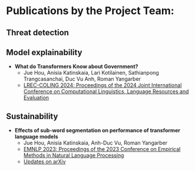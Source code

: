 # Publications by the Project Team:


## Threat detection


## Model explainability

- __What do Transformers Know about Government?__
  - Jue Hou, Anisia Katinskaia, Lari Kotilainen, Sathianpong Trangcasanchai, Duc Vu Anh, Roman Yangarber
  - [LREC-COLING 2024: Proceedings of the 2024 Joint International Conference on Computational Linguistics, Language Resources and Evaluation](https://lrec-coling-2024.org/)


## Sustainability

- __Effects of sub-word segmentation on performance of transformer language models__
  - Jue Hou, Anisia Katinskaia, Anh-Duc Vu, Roman Yangarber
  - [EMNLP 2023: Proceedings of the 2023 Conference on Empirical Methods in Natural Language Processing](https://aclanthology.org/2023.emnlp-main.459/)
  - [Updates on arXiv](https://arxiv.org/abs/2305.05480)
